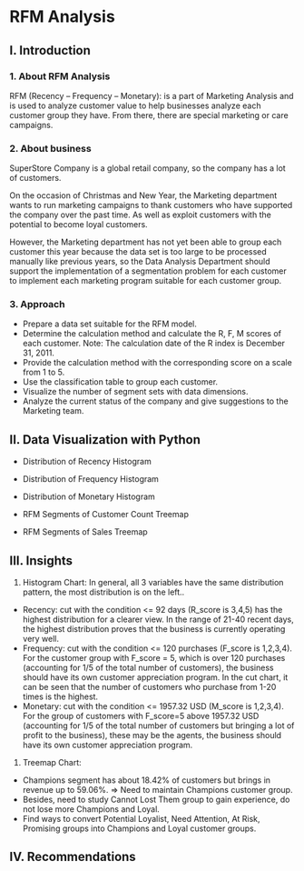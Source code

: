 # RFM Analysis
## **I. Introduction**

### **1. About RFM Analysis**

RFM (Recency – Frequency – Monetary): is a part of Marketing Analysis and is used to analyze customer value to help businesses analyze each customer group they have. From there, there are special marketing or care campaigns.
### **2. About business**
SuperStore Company is a global retail company, so the company has a lot of customers.

On the occasion of Christmas and New Year, the Marketing department wants to run marketing campaigns to thank customers who have supported the company over the past time. As well as exploit customers with the potential to become loyal customers.

However, the Marketing department has not yet been able to group each customer this year because the data set is too large to be processed manually like previous years, so the Data Analysis Department should support the implementation of a segmentation problem for each customer to implement each marketing program suitable for each customer group.
### **3. Approach** 

- Prepare a data set suitable for the RFM model.
- Determine the calculation method and calculate the R, F, M scores of each customer. Note: The calculation date of the R index is December 31, 2011.
- Provide the calculation method with the corresponding score on a scale from 1 to 5.
- Use the classification table to group each customer.
- Visualize the number of segment sets with data dimensions.
- Analyze the current status of the company and give suggestions to the Marketing team.

## **II. Data Visualization with Python**

- Distribution of Recency Histogram

- Distribution of Frequency Histogram

- Distribution of Monetary Histogram

- RFM Segments of Customer Count Treemap

- RFM Segments of Sales Treemap

## **III. Insights**

1. Histogram Chart: In general, all 3 variables have the same distribution pattern, the most distribution is on the left..
- Recency: cut with the condition <= 92 days (R_score is 3,4,5) has the highest distribution for a clearer view. In the range of 21-40 recent days, the highest distribution proves that the business is currently operating very well.
- Frequency: cut with the condition <= 120 purchases (F_score is 1,2,3,4). For the customer group with F_score = 5, which is over 120 purchases (accounting for 1/5 of the total number of customers), the business should have its own customer appreciation program. In the cut chart, it can be seen that the number of customers who purchase from 1-20 times is the highest.
- Monetary: cut with the condition <= 1957.32 USD (M_score is 1,2,3,4). For the group of customers with F_score=5 above 1957.32 USD (accounting for 1/5 of the total number of customers but bringing a lot of profit to the business), these may be the agents, the business should have its own customer appreciation program.
1. Treemap Chart:
- Champions segment has about 18.42% of customers but brings in revenue up to 59.06%. => Need to maintain Champions customer group.
- Besides, need to study Cannot Lost Them group to gain experience, do not lose more Champions and Loyal.
- Find ways to convert Potential Loyalist, Need Attention, At Risk, Promising groups into Champions and Loyal customer groups.

## **IV. Recommendations**
